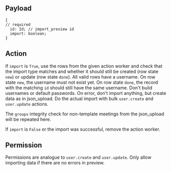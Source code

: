 ## Payload
```
{
// required
  id: Id; // import_preview id
  import: boolean;
}
```


## Action
If `import` is `True`, use the rows from the given action worker and check that the import type
matches and whether it should still be created (row state `new`) or update (row state `done`). All
valid rows have a username. On row state `new`, the username must not exist yet. On row state `done`,
the record with the matching `id` should still have the same username. Don't build usernames or
default passwords. On error, don't import anything, but create data as in json_upload. Do the actual
import with bulk `user.create` and `user.update` actions.

The `groups` integrity check for non-template meetings from the json_upload will be repeated here.

If `import` is `False` or the import was successful, remove the action worker.

## Permission
Permissions are analogue to `user.create` and `user.update`. Only allow importing data if there are
no errors in preview.
